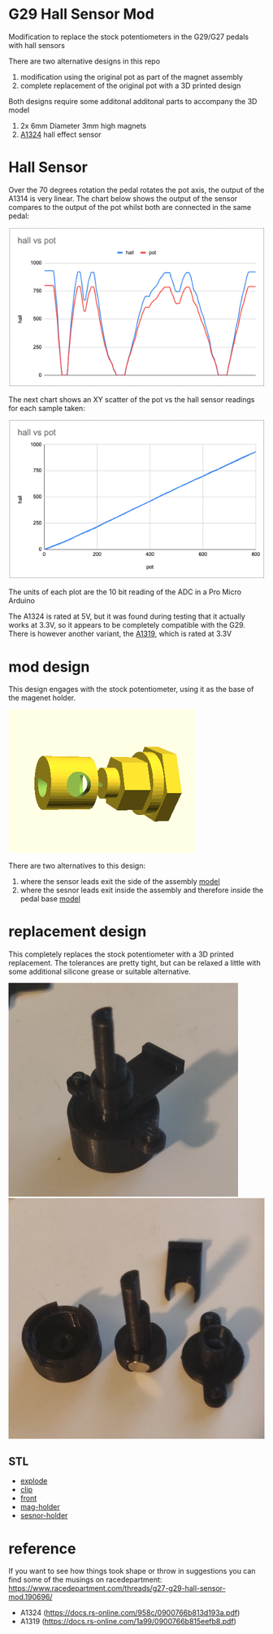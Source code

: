 # G29 Hall Sensor Mod

Modification to replace the stock potentiometers in the G29/G27 pedals with hall sensors

There are two alternative designs in this repo

1. modification using the original pot as part of the magnet assembly
2. complete replacement of the original pot with a 3D printed design


Both designs require some additonal additonal parts to accompany the 3D model

1. 2x 6mm Diameter 3mm high magnets
2. [A1324](https://docs.rs-online.com/958c/0900766b813d193a.pdf) hall effect sensor 

# Hall Sensor

Over the 70 degrees rotation the pedal rotates the pot axis, the output of the A1314 is very linear.  The chart below shows the output of the sensor compares to the output of the pot whilst both are connected in the same pedal:

![compare](img/hall_mk2_1_compare_chart.png)

The next chart shows an XY scatter of the pot vs the hall sensor readings for each sample taken:

![xy](img/hall_mk2_1_xy_chart.png)

The units of each plot are the 10 bit reading of the ADC in a Pro Micro Arduino

The A1324 is rated at 5V, but it was found during testing that it actually works at 3.3V, so it appears to be completely compatible with the G29.  There is however another variant, the [A1319](https://docs.rs-online.com/1a99/0900766b815eefb8.pdf), which is rated at 3.3V

# mod design

This design engages with the stock potentiometer, using it as the base of the magenet holder.

![mod](img/hall_mk2_1_model.png)

There are two alternatives to this design:

1. where the sensor leads exit the side of the assembly [model](mod/stl/side-exit-explode.stl)
2. where the sesnor leads exit inside the assembly and therefore inside the pedal base [model](mod/stl/inner-exit-explode.stl)

# replacement design

This completely replaces the stock potentiometer with a 3D printed replacement.  The tolerances are pretty tight, but can be relaxed a little with some additional silicone grease or suitable alternative.

![assembled](img/hall_pot_assembled.jpg)
![explode](img/hall_pot_pieces.jpg)

## STL

* [explode](pot/stl/explode.stl)
* [clip](pot/stl/clip.stl)
* [front](pot/stl/front.stl)
* [mag-holder](pot/stl/mag-holder.stl)
* [sesnor-holder](pot/stl/sensor-holder.stl)

# reference

If you want to see how things took shape or throw in suggestions you can find some of the musings on racedepartment: https://www.racedepartment.com/threads/g27-g29-hall-sensor-mod.190696/

* A1324 (https://docs.rs-online.com/958c/0900766b813d193a.pdf)
* A1319 (https://docs.rs-online.com/1a99/0900766b815eefb8.pdf)
